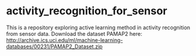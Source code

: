 # activity_recognition_for_sensor
This is a repository exploring active learning method in activity recognition from sensor data.
Download the dataset PAMAP2 here:
http://archive.ics.uci.edu/ml/machine-learning-databases/00231/PAMAP2_Dataset.zip
